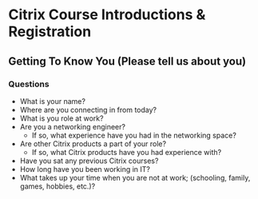 # Citrix Course Introductions & Registration

## Getting To Know You (Please tell us about you)

### Questions 

- What is your name?
- Where are you connecting in from today?
- What is you role at work?
- Are you a networking engineer?
  - If so, what experience have you had in the networking space?
- Are other Citrix products a part of your role?
  - If so, what Citrix products have you had experience with?
- Have you sat any previous Citrix courses?
- How long have you been working in IT?
- What takes up your time when you are not at work; (schooling, family, games, hobbies, etc.)?

